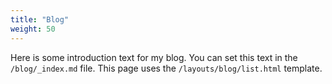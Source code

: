 ```yaml
---
title: "Blog"
weight: 50
---
```

Here is some introduction text for my blog. You can set this text in the `/blog/_index.md` file. This page uses the `/layouts/blog/list.html` template.
